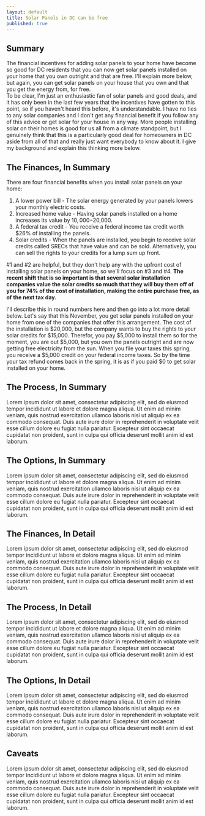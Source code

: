 ```yaml
---
layout: default
title: Solar Panels in DC can be free
published: true
---
```


## Summary

The financial incentives for adding solar panels to your home have become so good for DC residents that you can now get solar panels installed on your home that you own outright and that are free.  I'll explain more below, but again, you can get solar panels on your house that you own and that you get the energy from, for free.  
To be clear, I'm just an enthusiastic fan of solar panels and good deals, and it has only been in the last few years that the incentives have gotten to this point, so if you haven't heard this before, it's understandable.  I have no ties to any solar companies and I don't get any financial benefit if you follow any of this advice or get solar for your house in any way.  More people installing solar on their homes is good for us all from a climate standpoint, but I genuinely think that this is a particularly good deal for homeowners in DC aside from all of that and really just want everybody to know about it.  I give my background and explain this thinking more below.  


## The Finances, In Summary

There are four financial benefits when you install solar panels on your home:  

1) A lower power bill - The solar energy generated by your panels lowers your monthly electric costs.  
2) Increased home value - Having solar panels installed on a home increases its value by $10,000-$20,000.  
3) A federal tax credit - You receive a federal income tax credit worth $26% of installing the panels. 
4) Solar credits - When the panels are installed, you begin to receive solar credits called SRECs that have value and can be sold.  Alternatively, you can sell the rights to your credits for a lump sum up front.  

#1 and #2 are helpful, but they don't help any with the upfront cost of installing solar panels on your home, so we'll focus on #3 and #4.  **The recent shift that is so important is that several solar installation companies value the solar credits so much that they will buy them off of you for 74% of the cost of installation, making the entire purchase free, as of the next tax day.**  

I'll describe this in round numbers here and then go into a lot more detail below.  Let's say that this November, you get solar panels installed on your home from one of the companies that offer this arrangement.  The cost of the installation is $20,000, but the company wants to buy the rights to your solar credits for $15,000.  Therefor, you pay $5,000 to install them so for the moment, you are out $5,000, but you own the panels outright and are now getting free electricity from the sun.  When you file your taxes this spring, you receive a $5,000 credit on your federal income taxes.  So by the time your tax refund comes back in the spring, it is as if you paid $0 to get solar installed on your home.  


## The Process, In Summary 

Lorem ipsum dolor sit amet, consectetur adipiscing elit, sed do eiusmod tempor incididunt ut labore et dolore magna aliqua. Ut enim ad minim veniam, quis nostrud exercitation ullamco laboris nisi ut aliquip ex ea commodo consequat. Duis aute irure dolor in reprehenderit in voluptate velit esse cillum dolore eu fugiat nulla pariatur. Excepteur sint occaecat cupidatat non proident, sunt in culpa qui officia deserunt mollit anim id est laborum.

## The Options, In Summary 

Lorem ipsum dolor sit amet, consectetur adipiscing elit, sed do eiusmod tempor incididunt ut labore et dolore magna aliqua. Ut enim ad minim veniam, quis nostrud exercitation ullamco laboris nisi ut aliquip ex ea commodo consequat. Duis aute irure dolor in reprehenderit in voluptate velit esse cillum dolore eu fugiat nulla pariatur. Excepteur sint occaecat cupidatat non proident, sunt in culpa qui officia deserunt mollit anim id est laborum.

## The Finances, In Detail 

Lorem ipsum dolor sit amet, consectetur adipiscing elit, sed do eiusmod tempor incididunt ut labore et dolore magna aliqua. Ut enim ad minim veniam, quis nostrud exercitation ullamco laboris nisi ut aliquip ex ea commodo consequat. Duis aute irure dolor in reprehenderit in voluptate velit esse cillum dolore eu fugiat nulla pariatur. Excepteur sint occaecat cupidatat non proident, sunt in culpa qui officia deserunt mollit anim id est laborum.

## The Process, In Detail 

Lorem ipsum dolor sit amet, consectetur adipiscing elit, sed do eiusmod tempor incididunt ut labore et dolore magna aliqua. Ut enim ad minim veniam, quis nostrud exercitation ullamco laboris nisi ut aliquip ex ea commodo consequat. Duis aute irure dolor in reprehenderit in voluptate velit esse cillum dolore eu fugiat nulla pariatur. Excepteur sint occaecat cupidatat non proident, sunt in culpa qui officia deserunt mollit anim id est laborum.

## The Options, In Detail 

Lorem ipsum dolor sit amet, consectetur adipiscing elit, sed do eiusmod tempor incididunt ut labore et dolore magna aliqua. Ut enim ad minim veniam, quis nostrud exercitation ullamco laboris nisi ut aliquip ex ea commodo consequat. Duis aute irure dolor in reprehenderit in voluptate velit esse cillum dolore eu fugiat nulla pariatur. Excepteur sint occaecat cupidatat non proident, sunt in culpa qui officia deserunt mollit anim id est laborum.

## Caveats


Lorem ipsum dolor sit amet, consectetur adipiscing elit, sed do eiusmod tempor incididunt ut labore et dolore magna aliqua. Ut enim ad minim veniam, quis nostrud exercitation ullamco laboris nisi ut aliquip ex ea commodo consequat. Duis aute irure dolor in reprehenderit in voluptate velit esse cillum dolore eu fugiat nulla pariatur. Excepteur sint occaecat cupidatat non proident, sunt in culpa qui officia deserunt mollit anim id est laborum.


